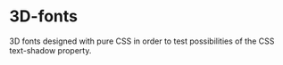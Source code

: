 # 3D-fonts
3D fonts designed with pure CSS in order to test possibilities of the CSS text-shadow property.
